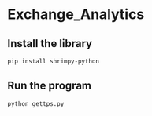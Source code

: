 # Exchange_Analytics

## Install the library
```bash
pip install shrimpy-python
```
## Run the program
```
python gettps.py
```
